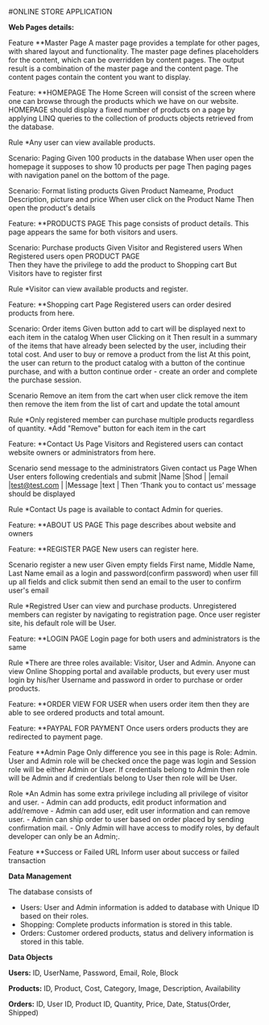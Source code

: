 #ONLINE STORE APPLICATION

**Web Pages details:**

Feature **Master Page
	A master page provides a template for other pages, with shared layout and functionality.
	The master page defines placeholders for the content, which can be overridden by content pages.
	The output result is a combination of the master page and the content page.
	The content pages contain the content you want to display.

Feature: **HOMEPAGE 
	The Home Screen will consist of the screen where one can browse through the products which we have on our website.
	HOMEPAGE should display a fixed number of products on a page by applying LINQ queries to the collection of products objects retrieved from the database.

Rule *Any user can view available products.

Scenario: Paging
    Given 100 products in the database
    When user open the homepage it supposes to show 10 products per page
    Then paging pages with navigation panel on the bottom of the page.

Scenario: Format listing products
    Given Product Nameame, Product Description, picture and price
    When user click on the Product Name 
    Then open the product's details	

Feature: **PRODUCTS PAGE 
	This page consists of product details. This page appears the same for both visitors and users.

Scenario: Purchase products
    Given Visitor and Registered users
    When Registered users open PRODUCT PAGE  
    Then they have the privilege to add the product to Shopping cart
	But Visitors have to register first
	
Rule *Visitor can view available products and register.	
	
Feature: **Shopping cart Page
	Registered users can order desired products from here.

Scenario: Order items
    Given button add to cart will be displayed next to each item in the catalog
    When user Clicking on it
    Then result in a summary of the items that have already been selected by the user, including their total cost.
	And user to buy or remove a product from the list
	At this point, the user can return to the product catalog with a button of the continue purchase,
	and with a button continue order - create an order and complete the purchase session.
	
Scenario Remove an item from the cart
	when user click remove the item
	then remove the item from the list of cart
	and update the total amount
	
Rule *Only registered member can purchase multiple products regardless of quantity.
	 *Add "Remove" button for each item in the cart
	
Feature: **Contact Us Page
Visitors and Registered users can contact website owners or administrators from here.

Scenario send message to the administrators
Given contact us Page
When User enters following credentials and submit
|Name         |Shod           |
|email        |test@test.com  |
|Message      |text           |
Then ‘Thank you to contact us’ message should be displayed
	

Rule *Contact Us page is available to contact Admin for queries.

Feature: **ABOUT US PAGE
	This page describes about website and owners

Feature: **REGISTER PAGE
	New users can register here.
	
Scenario register a new user
		Given empty fields First name, Middle Name, Last Name email as a login and password(confirm password)
		when user fill up all fields and click submit
		then send an email to the user to confirm user's email
		
Rule *Registred User can view and purchase products.
		Unregistered members can register by navigating to registration page.
		Once user register site, his default role will be User.

Feature: **LOGIN PAGE
	Login page for both users and administrators is the same

Rule *There are three roles available: Visitor, User and Admin.
	Anyone can view Online Shopping portal and available products, 
	but every user must login by his/her Username and password in order to purchase or order products.

Feature: **ORDER VIEW FOR USER
	when users order item 
	then they are able to see ordered products and total amount.

Feature: **PAYPAL FOR PAYMENT
	Once users orders products they are redirected to payment page.

Feature **Admin Page
	Only difference you see in this page is Role: Admin. 
	User and Admin role will be checked once the page was login and Session role will be either Admin or User.
	If credentials belong to Admin then role will be Admin and if credentials belong to User then role will be User.

Role *An Admin has some extra privilege including all privilege of visitor and user.
		- Admin can add products, edit product information and add/remove
		- Admin can add user, edit user information and can remove user.
		- Admin can ship order to user based on order placed by sending confirmation mail.
		- Only Admin will have access to modify roles, by default developer can only be an Admin;.

Feature **Success or Failed URL
	Inform user about success or failed transaction








**Data Management**

The database consists of

- Users: User and Admin information is added to database with Unique ID based on their roles.
- Shopping: Complete products information is stored in this table.
- Orders: Customer ordered products, status and delivery information is stored in this table.

**Data Objects**

**Users:** ID, UserName, Password, Email, Role, Block

**Products:** ID, Product, Cost, Category, Image, Description, Availability

**Orders:** ID, User ID, Product ID, Quantity, Price, Date, Status(Order, Shipped)